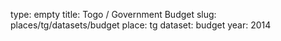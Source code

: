 type: empty
title: Togo / Government Budget
slug: places/tg/datasets/budget
place: tg
dataset: budget
year: 2014
